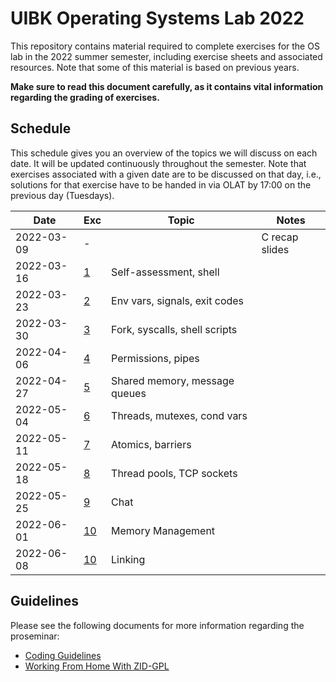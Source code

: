 # UIBK Operating Systems Lab 2022

This repository contains material required to complete exercises for the OS lab in the 2022 summer semester, including exercise sheets and associated resources.
Note that some of this material is based on previous years.

**Make sure to read this document carefully, as it contains vital information regarding the grading of exercises.**

## Schedule

This schedule gives you an overview of the topics we will discuss on each date. It will be updated continuously throughout the semester.
Note that exercises associated with a given date are to be discussed on that day, i.e., solutions for that exercise have to be handed in via OLAT by 17:00 on the previous day (Tuesdays).

| Date       | Exc              | Topic                         | Notes          |
| ---------- | ---------------- | ----------------------------- | -------------- |
| 2022-03-09 | -                |                               | C recap slides |
| 2022-03-16 | [1](exercise01)  | Self-assessment, shell        |                |
| 2022-03-23 | [2](exercise02)  | Env vars, signals, exit codes |                |
| 2022-03-30 | [3](exercise03)  | Fork, syscalls, shell scripts |                |
| 2022-04-06 | [4](exercise04)  | Permissions, pipes            |                |
| 2022-04-27 | [5](exercise05)  | Shared memory, message queues |                |
| 2022-05-04 | [6](exercise06)  | Threads, mutexes, cond vars   |                |
| 2022-05-11 | [7](exercise07)  | Atomics, barriers             |                |
| 2022-05-18 | [8](exercise08)  | Thread pools, TCP sockets     |                |
| 2022-05-25 | [9](exercise09)  | Chat                          |                |
| 2022-06-01 | [10](exercise10) | Memory Management             |                |
| 2022-06-08 | [10](exercise11) | Linking                       |                |

## Guidelines

Please see the following documents for more information regarding the proseminar:

- [Coding Guidelines](coding_guidelines.md)
- [Working From Home With ZID-GPL](zid_gpl.md)
